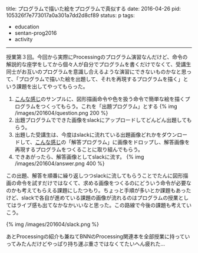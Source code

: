 title: プログラムで描いた絵をプログラムで真似する
date: 2016-04-26
pid: 105326f7e773017a0a301a7dd2d8cf89
status: p
tags:
- education
- sentan-prog2016
- activity
---

授業第３回。今回から実際にProcessingのプログラム演習なんだけど、命令の解説的な座学をしてから個々人が自分でプログラムを書くだけでなくて、受講生同士がお互いのプログラムを意識し合えるような演習にできないものかなと思って、「プログラムで描いた絵を出題して、それを再現するプログラムを描く」という課題を出してやってもらった。

1. [こんな感じ][1]のサンプルに、図形描画命令や色を扱う命令で簡単な絵を描くプログラムをつくってもらう。これを「出題プログラム」とする
	{% img /images/201604/question.png 200 %}
2. 出題プログラムでできた画像をslackにアップロードしてどんどん出題してもらう。
3. 出題した受講生は、今度はslackに流れている出題画像どれかをダウンロードして、[こんな感じ][2]の「解答プログラム」に画像をドロップし、解答画像を再現するプログラムをつくることに取り組んでもらう。
4. できあがったら、解答画像としてslackに流す。
	{% img /images/201604/answer.png 400 %}

この出題、解答を順番に繰り返しつつslackに流してもらうことでたんに図形描画の命令を試すだけではなくて、求める画像をつくるのにどういう命令が必要なのかも考えてもらえる課題にしたつもり。ちょっと手順が多いとか課題もあったけど、slackで各自が進めている課題の画像が流れるのはプログラムの授業としてはライブ感も出てなかなかいいなと思った。この路線で今後の課題も考えていこう。

{% img /images/201604/slack.png %}

あとProcessingの紹介も兼ねてBNNのProcessing関連本を全部授業に持っていってみたんだけどやっぱり持ち運ぶ重さではなくてたいへん疲れた…

[1]:	https://gist.github.com/dotimpact/f949ab824076235ac21ebe08950f3d89
[2]:	https://gist.github.com/dotimpact/eafca3860cf381f91244644b96a42bde